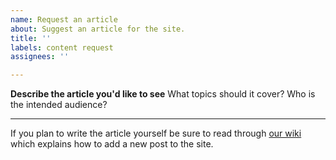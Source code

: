 ```yaml
---
name: Request an article
about: Suggest an article for the site.
title: ''
labels: content request
assignees: ''

---
```


**Describe the article you'd like to see**
What topics should it cover? Who is the intended audience?

---

If you plan to write the article yourself be sure to read through [our
wiki](https://github.com/googlechrome/web.dev/wiki) which explains how to add a
new post to the site.
